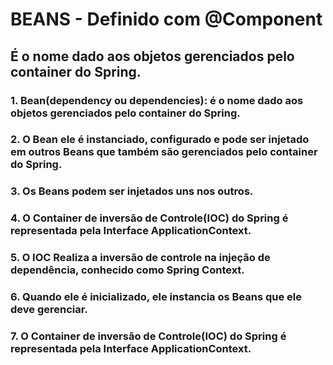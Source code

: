 # BEANS - Definido com @Component
## É o nome dado aos objetos gerenciados pelo container do Spring.
### 1. Bean(dependency ou dependencies): é o nome dado aos objetos gerenciados pelo container do Spring.
### 2. O Bean ele é instanciado, configurado e pode ser injetado em outros Beans que também são gerenciados pelo container do Spring.
### 3. Os Beans podem ser injetados uns nos outros.
### 4. O Container de inversão de Controle(IOC) do Spring é representada pela Interface ApplicationContext.
### 5. O IOC Realiza a inversão de controle na injeção de dependência, conhecido como Spring Context.
### 6. Quando ele é inicializado, ele instancia os Beans que ele deve gerenciar.
### 7. O Container de inversão de Controle(IOC) do Spring é representada pela Interface ApplicationContext.
